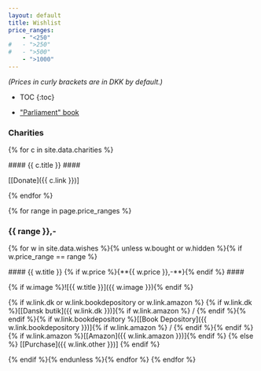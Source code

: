 ```yaml
---
layout: default
title: Wishlist
price_ranges:
    - "<250"
#   - ">250"
#   - ">500"
    - ">1000"
---
```

<i>(Prices in curly brackets are in DKK by default.)</i>

* TOC
{:toc}

* ["Parliament" book](http://www.parliamentbook.com/book)

<!--
    * Citizen Messenger bag (red)
        - `[x]` [Mini][] ($120)
        - `[ ]` [Regular][]
-->

### Charities ###
{% for c in site.data.charities %}

<div class="tile" markdown="1">
#### {{ c.title }} ####

<span style="text-align: center;">[[Donate]({{ c.link }})]</span>
</div>
{% endfor %}

{% for range in page.price_ranges %}
### {{ range }},- ###
{% for w in site.data.wishes %}{% unless w.bought or w.hidden %}{% if w.price_range == range %}

<div class="tile" markdown="1">
#### {{ w.title }} {% if w.price %}<span style="white-space:nowrap">{**{{ w.price }},-**}</span>{% endif %} ####

{% if w.image %}![{{ w.title }}]({{ w.image }}){% endif %}

{% if w.link.dk or w.link.bookdepository or w.link.amazon %}
<span style="text-align: center;">{% if w.link.dk %}[[Dansk butik]({{ w.link.dk }})]{% if w.link.amazon %} / {% endif %}{% endif %}{% if w.link.bookdepository %}[[Book Depository]({{ w.link.bookdepository }})]{% if w.link.amazon %} / {% endif %}{% endif %}{% if w.link.amazon %}[[Amazon]({{ w.link.amazon }})]{% endif %}</span>
{% else %}
<span style="text-align: center;">[[Purchase]({{ w.link.other }})]</span>
{% endif %}
</div>
{% endif %}{% endunless %}{% endfor %}
{% endfor %}


[mini]: http://www.chromeindustries.com/product/mini-metro-messenger-bag/BG-001.html
[regular]: http://www.chromeindustries.com/product/citizen-messenger-bag/BG-002.html?dwvar_BG-002_color=BKBK&cgid=messenger_bags
